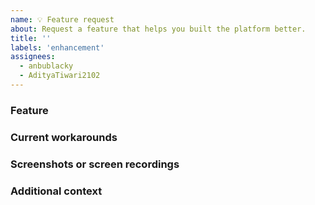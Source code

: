 ```yaml
---
name: 💡 Feature request
about: Request a feature that helps you built the platform better.
title: ''
labels: 'enhancement'
assignees:
  - anbublacky
  - AdityaTiwari2102
---
```


### Feature
<!-- A clear and concise description of what the feature is. -->

### Current workarounds
<!-- Is there a way to achieve this behavior at the moment through some hack? -->

### Screenshots or screen recordings
<!-- If applicable, add screenshots or recordings to help explain your problem. -->

### Additional context
<!-- Have you seen this behavior somewhere else where we can test it? -->
